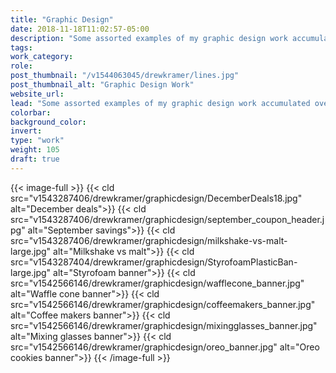 ```yaml
---
title: "Graphic Design"
date: 2018-11-18T11:02:57-05:00
description: "Some assorted examples of my graphic design work accumulated over the last five years."
tags:
work_category:
role:
post_thumbnail: "/v1544063045/drewkramer/lines.jpg"
post_thumbnail_alt: "Graphic Design Work"
website_url:
lead: "Some assorted examples of my graphic design work accumulated over the last five years."
colorbar:
background_color:
invert:
type: "work"
weight: 105
draft: true
---
```


{{< image-full >}}
{{< cld src="v1543287406/drewkramer/graphicdesign/DecemberDeals18.jpg" alt="December deals">}}
{{< cld src="v1543287406/drewkramer/graphicdesign/september_coupon_header.jpg" alt="September savings">}}
{{< cld src="v1543287406/drewkramer/graphicdesign/milkshake-vs-malt-large.jpg" alt="Milkshake vs malt">}}
{{< cld src="v1543287404/drewkramer/graphicdesign/StyrofoamPlasticBan-large.jpg" alt="Styrofoam banner">}}
{{< cld src="v1542566146/drewkramer/graphicdesign/wafflecone_banner.jpg" alt="Waffle cone banner">}}
{{< cld src="v1542566146/drewkramer/graphicdesign/coffeemakers_banner.jpg" alt="Coffee makers banner">}}
{{< cld src="v1542566146/drewkramer/graphicdesign/mixingglasses_banner.jpg" alt="Mixing glasses banner">}}
{{< cld src="v1542566146/drewkramer/graphicdesign/oreo_banner.jpg" alt="Oreo cookies banner">}}
{{< /image-full >}}
